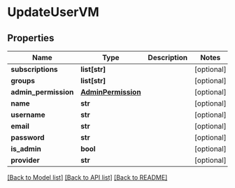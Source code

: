 # UpdateUserVM


## Properties
Name | Type | Description | Notes
------------ | ------------- | ------------- | -------------
**subscriptions** | **list[str]** |  | [optional] 
**groups** | **list[str]** |  | [optional] 
**admin_permission** | [**AdminPermission**](AdminPermission.md) |  | [optional] 
**name** | **str** |  | [optional] 
**username** | **str** |  | [optional] 
**email** | **str** |  | [optional] 
**password** | **str** |  | [optional] 
**is_admin** | **bool** |  | [optional] 
**provider** | **str** |  | [optional] 

[[Back to Model list]](../README.md#documentation-for-models) [[Back to API list]](../README.md#documentation-for-api-endpoints) [[Back to README]](../README.md)


